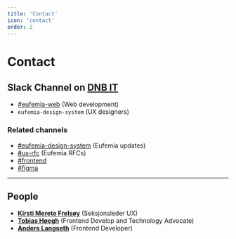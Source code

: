 ```yaml
---
title: 'Contact'
icon: 'contact'
order: 2
---
```


# Contact

## Slack Channel on [DNB IT](https://dnb-it.slack.com)

- [#eufemia-web](https://dnb-it.slack.com/archives/CMXABCHEY) (Web development)
- `eufemia-design-system` (UX designers)

### Related channels

- [#eufemia-design-system](https://dnb-it.slack.com/archives/GDZ69FC5C) (Eufemia updates)
- [#ux-rfc](https://dnb-it.slack.com/archives/C014NMBQ5SQ) (Eufemia RFCs)
- [#frontend](https://dnb-it.slack.com/archives/CFC7QK21E)
- [#figma](https://dnb-it.slack.com/archives/CEA5N836V)

---

## People

- **[Kirsti Merete Frelsøy](https://dnb.enterprise.slack.com/user/@U02DQ8G2KAN)** (Seksjonsleder UX)
- **[Tobias Høegh](https://dnb.enterprise.slack.com/user/@WE2M4E65N)** (Frontend Develop and Technology Advocate)
- **[Anders Langseth](https://dnb.enterprise.slack.com/user/@U01MN8KA0UU)** (Frontend Developer)
